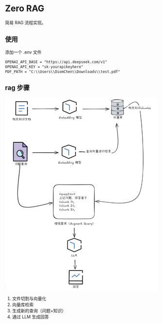 # Zero RAG

简易 RAG 流程实现。

## 使用
添加一个 .env 文件
```
OPENAI_API_BASE = "https://api.deepseek.com/v1"
OPENAI_API_KEY = "sk-yourapikeyhere"
PDF_PATH = "C:\\Users\\DiomChen\\Downloads\\test.pdf"
```

## rag 步骤
![rag basic steps](image.png)

1. 文件切割与向量化
2. 向量库检索
3. 生成新的查询（问题+知识）
4. 通过 LLM 生成回答